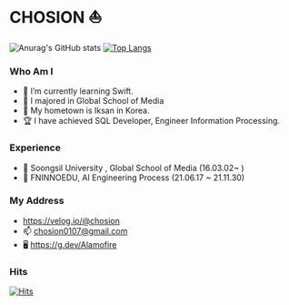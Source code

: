 # CHOSION ⛵️

![Anurag's GitHub stats](https://github-readme-stats.vercel.app/api?username=CHOSION&show_icons=true&theme=radical)
[![Top Langs](https://github-readme-stats.vercel.app/api/top-langs/?username=CHOSION&layout=compact)](https://github.com/anuraghazra/github-readme-stats)

### Who Am I
- 🍎 I’m currently learning Swift.
- 🏫 I majored in Global School of Media
- 🚅 My hometown is Iksan in Korea.
- 🏆 I have achieved SQL Developer, Engineer Information Processing.

### Experience
- 🏫 Soongsil University , Global School of Media (16.03.02~ )
- 💊 FNINNOEDU, AI Engineering Process (21.06.17 ~ 21.11.30)

### My Address
- https://velog.io/@chosion
- 📫 chosion0107@gmail.com
- 🖥️ https://g.dev/Alamofire

### Hits
[![Hits](https://hits.seeyoufarm.com/api/count/incr/badge.svg?url=https%3A%2F%2Fgithub.com%2FCHOSION%2Fhit-counter&count_bg=%236CFFB4&title_bg=%23555555&icon=&icon_color=%23E7E7E7&title=hits&edge_flat=false)](https://hits.seeyoufarm.com)
